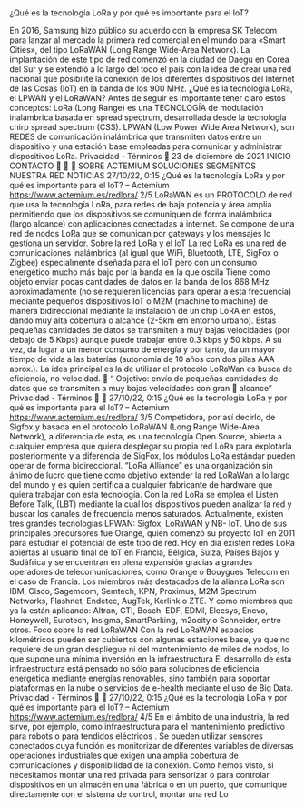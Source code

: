 ### 
¿Qué es la tecnología LoRa y por qué es importante para el IoT?

En 2016, Samsung hizo público su acuerdo con la empresa SK Telecom para lanzar al mercado la primera red comercial en el
mundo para «Smart Cities», del tipo LoRaWAN (Long Range Wide-Area Network).
La implantación de este tipo de red comenzó en la ciudad de Daegu en Corea del Sur y se extendió a lo largo del todo el país
con la idea de crear una red nacional que posibilite la conexión de los diferentes dispositivos del Internet de las Cosas (IoT) en
la banda de los 900 MHz.
¿Qué es la tecnología LoRa, el LPWAN y el LoRaWAN?
Antes de seguir es importante tener claro estos conceptos:
LoRa (Long Range) es una TECNOLOGÍA de modulación inalámbrica basada en spread spectrum, desarrollada desde la tecnología chirp
spread spectrum (CSS).
LPWAN (Low Power Wide Area Network), son REDES de comunicación inalámbrica que transmiten datos entre un dispositivo y una
estación base empleadas para comunicar y administrar dispositivos LoRa.
Privacidad - Términos
 23 de diciembre de 2021
INICIO CONTACTO

 
SOBRE ACTEMIUM SOLUCIONES SEGMENTOS
NUESTRA RED NOTICIAS
27/10/22, 0:15 ¿Qué es la tecnología LoRa y por qué es importante para el IoT? – Actemium
https://www.actemium.es/redlora/ 2/5
LoRaWAN es un PROTOCOLO de red que usa la
tecnología LoRa, para redes de baja potencia y
área amplia permitiendo que los dispositivos se
comuniquen de forma inalámbrica (largo
alcance) con aplicaciones conectadas a internet.
Se compone de una red de nodos LoRa que se
comunican por gateways y los mensajes lo
gestiona un servidor.
Sobre la red LoRa y el IoT
La red LoRa es una red de comunicaciones
inalámbrica (al igual que WiFi, Bluetooth,
LTE, SigFox o Zigbee) especialmente
diseñada para el IoT pero con un consumo
energético mucho más bajo por la banda
en la que oscila
Tiene como objeto enviar pocas cantidades de datos en la banda de los 868 MHz aproximadamente (no se requieren
licencias para operar a esta frecuencia) mediante pequeños dispositivos IoT o M2M (machine to machine) de manera
bidireccional mediante la instalación de un chip LoRA en estos, dando muy alta cobertura o alcance (2-5km em entorno
urbano).
Estas pequeñas cantidades de datos se transmiten a muy bajas
velocidades (por debajo de 5 Kbps) aunque puede trabajar entre 0.3
kbps y 50 kbps. A su vez, da lugar a un menor consumo de energía y
por tanto, da un mayor tiempo de vida a las baterías (autonomía de
10 años con dos pilas AAA aprox.). La idea principal es la de utilizar
el protocolo LoRaWan es busca de eficiencia, no velocidad.
 “
Objetivo: envío de pequeñas cantidades de datos que se transmiten a muy bajas velocidades con gran 
alcance”
Privacidad - Términos
 
27/10/22, 0:15 ¿Qué es la tecnología LoRa y por qué es importante para el IoT? – Actemium
https://www.actemium.es/redlora/ 3/5
Competidora, por así decirlo, de Sigfox y basada en el protocolo LoRaWAN (Long Range Wide-Area Network), a diferencia de
esta, es una tecnología Open Source, abierta a cualquier empresa que quiera desplegar su propia red LoRa para explotarla
posteriormente y a diferencia de SigFox, los módulos LoRa estándar pueden operar de forma bidireccional.
“LoRa Alliance” es una organización sin ánimo de lucro que tiene como objetivo extender la red LoRaWan a lo largo del
mundo y es quien certifica a cualquier fabricante de hardware que quiera trabajar con esta tecnología.
Con la red LoRa se emplea el Listen Before Talk, (LBT) mediante la cual los dispositivos pueden analizar la red y buscar
los canales de frecuencia menos saturados.
Actualmente, existen tres grandes tecnologías LPWAN: Sigfox,
LoRaWAN y NB- IoT.
Uno de sus principales precursores fue Orange, quien
comenzó su proyecto IoT en 2011 para estudiar el
potencial de este tipo de red.
Hoy en día existen redes LoRa abiertas al usuario final de
IoT en Francia, Bélgica, Suiza, Países Bajos y Sudáfrica
y se encuentran en plena expansión gracias a grandes
operadores de telecomunicaciones,
como Orange o Bouygues Telecom en el caso de Francia.
Los miembros más destacados de la alianza LoRa
son IBM, Cisco, Sagemcom, Semtech, KPN, Proximus,
M2M Spectrum Networks, Flashnet, Endetec, AugTek, Kerlink o ZTE. Y como miembros que ya la están aplicando: Altran,
GTI, Bosch, EDF, EDMI, Elecsys, Enevo, Honeywell, Eurotech, Insigma, SmartParking, m2ocity o Schneider, entre otros.
Foco sobre la red LoRaWAN
Con la red LoRaWAN espacios kilométricos pueden ser cubiertos con algunas estaciones base, ya que no requiere de un gran
despliegue ni del mantenimiento de miles de nodos, lo que supone una mínima inversión en la infraestructura
El desarrollo de esta infraestructura está pensado no sólo para soluciones de eficiencia energética mediante energías
renovables, sino también para soportar plataformas en la nube o servicios de e-health mediante el uso de Big Data.
Privacidad - Términos
 
27/10/22, 0:15 ¿Qué es la tecnología LoRa y por qué es importante para el IoT? – Actemium
https://www.actemium.es/redlora/ 4/5
En el ámbito de una industria, la red sirve, por ejemplo, como infraestructura para el mantenimiento predictivo para robots o
para tendidos eléctricos . Se pueden utilizar sensores conectados cuya función es monitorizar de diferentes variables de
diversas operaciones industriales que exigen una amplia cobertura de comunicaciones y disponibilidad de la conexión.
Como hemos visto, si necesitamos montar una red privada para sensorizar o para controlar dispositivos en un almacén
en una fábrica o en un puerto, que comunique directamente con el sistema de control, montar una red Lo

